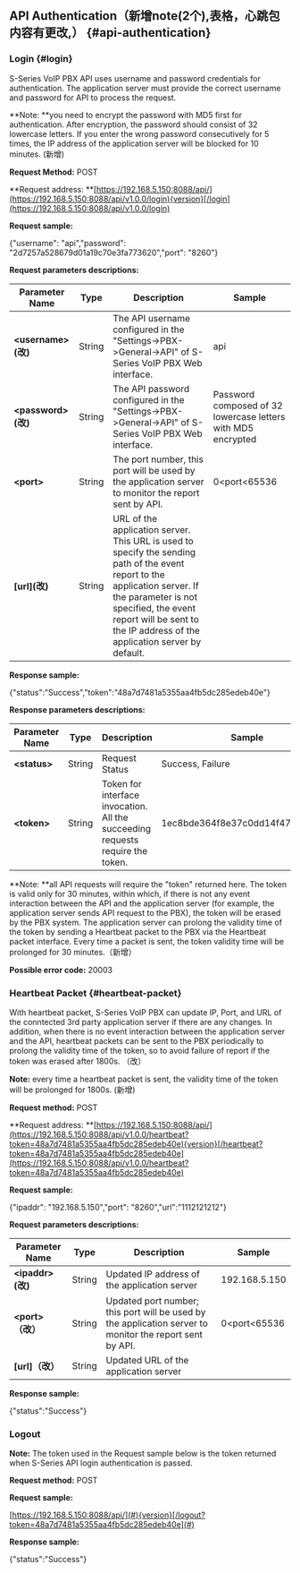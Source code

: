 ## API Authentication（新增note\(2个\),表格，心跳包内容有更改,） {#api-authentication}

### Login {#login}

S-Series VoIP PBX API uses username and password credentials for authentication. The application server must provide the correct username and password for API to process the request.

**Note: **you need to encrypt the password with MD5 first for authentication. After encryption, the password should consist of 32 lowercase letters. If you enter the wrong password consecutively for 5 times, the IP address of the application server will be blocked for 10 minutes. \(新增\)

**Request Method:** POST

**Request address: **[https://192.168.5.150:8088/api/](https://192.168.5.150:8088/api/v1.0.0/login){version}[/login](https://192.168.5.150:8088/api/v1.0.0/login)

**Request sample:**

{"username": "api","password": "2d7257a528679d01a19c70e3fa773620","port": "8260"}

**Request parameters descriptions:**

| **Parameter Name** | **Type** | **Description** | **Sample** |
| --- | --- | --- | --- |
| **&lt;username&gt;\(改\)** | String | The API username configured in the "Settings-&gt;PBX-&gt;General-&gt;API" of S-Series VoIP PBX Web interface. | api |
| **&lt;password&gt;\(改\)** | String | The API password configured in the "Settings-&gt;PBX-&gt;General-&gt;API" of S-Series VoIP PBX Web interface. | Password composed of 32 lowercase letters with MD5 encrypted |
| **&lt;port&gt;** | String | The port number, this port will be used by the application server to monitor the report sent by API. | 0&lt;port&lt;65536 |
| **\[url\]\(改\)** | String | URL of the application server. This URL is used to specify the sending path of the event report to the application server. If the parameter is not specified, the event report will be sent to the IP address of the application server by default. |  |

**Response sample:**

{"status":"Success","token":"48a7d7481a5355aa4fb5dc285edeb40e"}

**Response parameters descriptions:**

| **Parameter Name** | **Type** | **Description** | **Sample** |
| --- | --- | --- | --- |
| **&lt;status&gt;** | String | Request Status | Success, Failure |
| **&lt;token&gt;** | String | Token for interface invocation. All the succeeding requests require the token. | 1ec8bde364f8e37c0dd14f476fba114c |

**Note: **all API requests will require the "token" returned here. The token is valid only for 30 minutes, within which, if there is not any event interaction between the API and the application server \(for example, the application server sends API request to the PBX\), the token will be erased by the PBX system. The application server can prolong the validity time of the token by sending a Heartbeat packet to the PBX via the Heartbeat packet interface. Every time a packet is sent, the token validity time will be prolonged for 30 minutes.（新增）

**Possible error code:** 20003

### Heartbeat Packet {#heartbeat-packet}

With heartbeat packet, S-Series VoIP PBX can update IP, Port, and URL of the conntected 3rd party application server if there are any changes. In addition, when there is no event interaction between the application server and the API, heartbeat packets can be sent to the PBX periodically to prolong the validity time of the token, so to avoid failure of report if the token was erased after 1800s. （改）

**Note:** every time a heartbeat packet is sent, the validity time of the token will be prolonged for 1800s. \(新增\)

**Request method:** POST

**Request address: **[https://192.168.5.150:8088/api/](https://192.168.5.150:8088/api/v1.0.0/heartbeat?token=48a7d7481a5355aa4fb5dc285edeb40e){version}[/heartbeat?token=48a7d7481a5355aa4fb5dc285edeb40e](https://192.168.5.150:8088/api/v1.0.0/heartbeat?token=48a7d7481a5355aa4fb5dc285edeb40e)

**Request sample:**

{"ipaddr": "192.168.5.150","port": "8260","url":"1112121212"}

**Request parameters descriptions:**

| **Parameter Name** | **Type** | **Description** | **Sample** |
| --- | --- | --- | --- |
| **&lt;ipaddr&gt;\(改\)** | String | Updated IP address of the application server | 192.168.5.150 |
| **&lt;port&gt;（改）** | String | Updated port number; this port will be used by the application server to monitor the report sent by API. | 0&lt;port&lt;65536 |
| **\[url\]（改）** | String | Updated URL of the application server |  |

**Response sample:**

{"status":"Success"}

### Logout

**Note:** The token used in the Request sample below is the token returned when S-Series API login authentication is passed.

**Request method:** POST

**Request sample:**

[https://192.168.5.150:8088/api/](#){version}[/logout?token=48a7d7481a5355aa4fb5dc285edeb40e](#)

**Response sample:**

{"status":"Success"}

